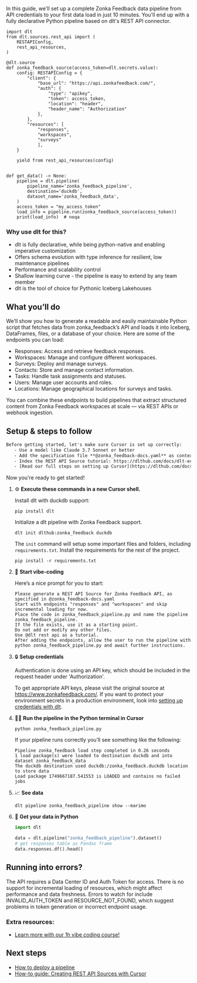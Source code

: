 In this guide, we'll set up a complete Zonka Feedback data pipeline from API credentials to your first data load in just 10 minutes. You'll end up with a fully declarative Python pipeline based on dlt's REST API connector.

```python-outcome
import dlt
from dlt.sources.rest_api import (
    RESTAPIConfig,
    rest_api_resources,
)

@dlt.source
def zonka_feedback_source(access_token=dlt.secrets.value):
    config: RESTAPIConfig = {
        "client": {
            "base_url": "https://api.zonkafeedback.com/",
            "auth": {
                "type": "apikey",
                "token": access_token,
                "location": "header",
                "header_name": "Authorization"
            },
        },
        "resources": [
            "responses",
            "workspaces",
            "surveys"
            ],
    }

    yield from rest_api_resources(config)


def get_data() -> None:
    pipeline = dlt.pipeline(
        pipeline_name='zonka_feedback_pipeline',
        destination='duckdb',
        dataset_name='zonka_feedback_data', 
    )
    access_token = "my_access_token"
    load_info = pipeline.run(zonka_feedback_source(access_token))
    print(load_info)  # noqa
```

### Why use dlt for this?

- dlt is fully declarative, while being python-native and enabling imperative customization
- Offers schema evolution with type inference for resilient, low maintenance pipelines
- Performance and scalability control
- Shallow learning curve - the pipeline is easy to extend by any team member
- dlt is the tool of choice for Pythonic Iceberg Lakehouses

## What you’ll do

We’ll show you how to generate a readable and easily maintainable Python script that fetches data from zonka_feedback’s API and loads it into Iceberg, DataFrames, files, or a database of your choice. Here are some of the endpoints you can load:

- Responses: Access and retrieve feedback responses.
- Workspaces: Manage and configure different workspaces.
- Surveys: Deploy and manage surveys.
- Contacts: Store and manage contact information.
- Tasks: Handle task assignments and statuses.
- Users: Manage user accounts and roles.
- Locations: Manage geographical locations for surveys and tasks.

You can combine these endpoints to build pipelines that extract structured content from Zonka Feedback workspaces at scale — via REST APIs or webhook ingestion.

## Setup & steps to follow

```default
Before getting started, let's make sure Cursor is set up correctly:
   - Use a model like Claude 3.7 Sonnet or better
   - Add the specification file **@zonka_feedback-docs.yaml** as context
   - Index the REST API Source tutorial: https://dlthub.com/docs/dlt-ecosystem/verified-sources/rest_api/ and add it to context as **@dlt rest api**
   - [Read our full steps on setting up Cursor](https://dlthub.com/docs/dlt-ecosystem/llm-tooling/cursor-restapi#23-configuring-cursor-with-documentation)
```

Now you're ready to get started! 

1. ⚙️ **Execute these commands in a new Cursor shell.**
    
    Install dlt with duckdb support:
    ```shell
    pip install dlt
    ```

    Initialize a dlt pipeline with Zonka Feedback support.
    ```shell
    dlt init dlthub:zonka_feedback duckdb
    ```

    The `init` command will setup some important files and folders, including `requirements.txt`. Install the requirements for the rest of the project.
    ```shell
    pip install -r requirements.txt
    ```
    
2. 🤠 **Start vibe-coding**
    
    Here’s a nice prompt for you to start: 
    
    ```prompt
    Please generate a REST API Source for Zonka Feedback API, as specified in @zonka_feedback-docs.yaml 
    Start with endpoints "responses" and "workspaces" and skip incremental loading for now. 
    Place the code in zonka_feedback_pipeline.py and name the pipeline zonka_feedback_pipeline. 
    If the file exists, use it as a starting point. 
    Do not add or modify any other files. 
    Use @dlt rest api as a tutorial. 
    After adding the endpoints, allow the user to run the pipeline with python zonka_feedback_pipeline.py and await further instructions.
    ```

    
3. 🔒 **Setup credentials** 
    
    Authentication is done using an API key, which should be included in the request header under 'Authorization'.
    
    To get appropriate API keys, please visit the original source at https://www.zonkafeedback.com/.
    If you want to protect your environment secrets in a production environment, look into [setting up credentials with dlt](https://dlthub.com/docs/walkthroughs/add_credentials).
    
4. 🏃‍♀️ **Run the pipeline in the Python terminal in Cursor**
    
    ```shell
    python zonka_feedback_pipeline.py
    ```
    
    If your pipeline runs correctly you’ll see something like the following:
    
    ```shell
    Pipeline zonka_feedback load step completed in 0.26 seconds
    1 load package(s) were loaded to destination duckdb and into dataset zonka_feedback_data
    The duckdb destination used duckdb:/zonka_feedback.duckdb location to store data
    Load package 1749667187.541553 is LOADED and contains no failed jobs
    ```
    
5. 📈 **See data**
    
    ```shell
    dlt pipeline zonka_feedback_pipeline show --marimo
    ```
    
6. 🐍 **Get your data in Python**
    
    ```python
    import dlt

   data = dlt.pipeline("zonka_feedback_pipeline").dataset()
   # get responses table as Pandas frame
   data.responses.df().head()
    ```

## Running into errors?

The API requires a Data Center ID and Auth Token for access. There is no support for incremental loading of resources, which might affect performance and data freshness. Errors to watch for include INVALID_AUTH_TOKEN and RESOURCE_NOT_FOUND, which suggest problems in token generation or incorrect endpoint usage.

### Extra resources:

- [Learn more with our 1h vibe coding course!](https://www.youtube.com/watch?v=GGid70rnJuM)

## Next steps

- [How to deploy a pipeline](https://dlthub.com/docs/walkthroughs/deploy-a-pipeline)
- [How-to guide: Creating REST API Sources with Cursor](https://dlthub.com/docs/dlt-ecosystem/llm-tooling/cursor-restapi)